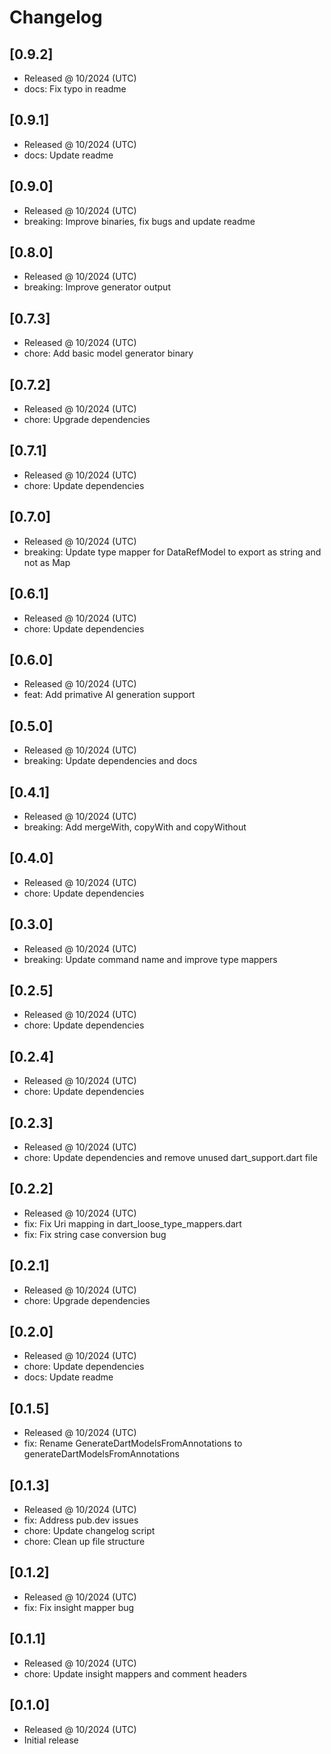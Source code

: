 # Changelog

## [0.9.2]

- Released @ 10/2024 (UTC)
- docs: Fix typo in readme

## [0.9.1]

- Released @ 10/2024 (UTC)
- docs: Update readme

## [0.9.0]

- Released @ 10/2024 (UTC)
- breaking: Improve binaries, fix bugs and update readme

## [0.8.0]

- Released @ 10/2024 (UTC)
- breaking: Improve generator output

## [0.7.3]

- Released @ 10/2024 (UTC)
- chore: Add basic model generator binary

## [0.7.2]

- Released @ 10/2024 (UTC)
- chore: Upgrade dependencies

## [0.7.1]

- Released @ 10/2024 (UTC)
- chore: Update dependencies

## [0.7.0]

- Released @ 10/2024 (UTC)
- breaking: Update type mapper for DataRefModel to export as string and not as Map

## [0.6.1]

- Released @ 10/2024 (UTC)
- chore: Update dependencies

## [0.6.0]

- Released @ 10/2024 (UTC)
- feat: Add primative AI generation support

## [0.5.0]

- Released @ 10/2024 (UTC)
- breaking: Update dependencies and docs

## [0.4.1]

- Released @ 10/2024 (UTC)
- breaking: Add mergeWith, copyWith and copyWithout

## [0.4.0]

- Released @ 10/2024 (UTC)
- chore: Update dependencies

## [0.3.0]

- Released @ 10/2024 (UTC)
- breaking: Update command name and improve type mappers

## [0.2.5]

- Released @ 10/2024 (UTC)
- chore: Update dependencies

## [0.2.4]

- Released @ 10/2024 (UTC)
- chore: Update dependencies

## [0.2.3]

- Released @ 10/2024 (UTC)
- chore: Update dependencies and remove unused dart_support.dart file

## [0.2.2]

- Released @ 10/2024 (UTC)
- fix: Fix Uri mapping in dart_loose_type_mappers.dart
- fix: Fix string case conversion bug

## [0.2.1]

- Released @ 10/2024 (UTC)
- chore: Upgrade dependencies

## [0.2.0]

- Released @ 10/2024 (UTC)
- chore: Update dependencies
- docs: Update readme

## [0.1.5]

- Released @ 10/2024 (UTC)
- fix: Rename GenerateDartModelsFromAnnotations to generateDartModelsFromAnnotations

## [0.1.3]

- Released @ 10/2024 (UTC)
- fix: Address pub.dev issues
- chore: Update changelog script
- chore: Clean up file structure

## [0.1.2]

- Released @ 10/2024 (UTC)
- fix: Fix insight mapper bug

## [0.1.1]

- Released @ 10/2024 (UTC)
- chore: Update insight mappers and comment headers

## [0.1.0]

- Released @ 10/2024 (UTC)
- Initial release
